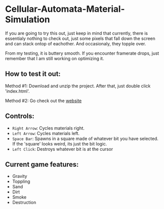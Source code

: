 # Cellular-Automata-Material-Simulation

If you are going to try this out, just keep in mind that currently, there is essentialy nothing to check out, just some pixels that fall down the screen and can stack ontop of eachother. And occasionaly, they topple over.

From my testing, it is buttery smooth. If you encounter framerate drops, just remember that I am still working on optimizing it.

## How to test it out:

Method #1:
  Download and unzip the project. After that, just double click 'index.html'.
  
Method #2:
  Go check out the [website](https://material-simulation.herokuapp.com/)

## Controls:

- `Right Arrow`: Cycles materials right.
- `Left Arrow`: Cycles materials left.
- `Space Bar`: Spawns in a square made of whatever bit you have selected. If the 'square' looks weird, its just the bit logic.
- `Left Click`: Destroys whatever bit is at the cursor

## Current game features:

- Gravity
- Toppling
- Sand
- Dirt
- Smoke
- Destruction
